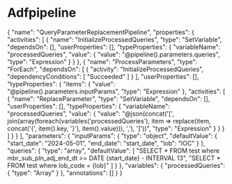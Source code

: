 # Adfpipeline
{
    "name": "QueryParameterReplacementPipeline",
    "properties": {
        "activities": [
            {
                "name": "InitializeProcessedQueries",
                "type": "SetVariable",
                "dependsOn": [],
                "userProperties": [],
                "typeProperties": {
                    "variableName": "processedQueries",
                    "value": {
                        "value": "@pipeline().parameters.queries",
                        "type": "Expression"
                    }
                }
            },
            {
                "name": "ProcessParameters",
                "type": "ForEach",
                "dependsOn": [
                    {
                        "activity": "InitializeProcessedQueries",
                        "dependencyConditions": [
                            "Succeeded"
                        ]
                    }
                ],
                "userProperties": [],
                "typeProperties": {
                    "items": {
                        "value": "@pipeline().parameters.inputParams",
                        "type": "Expression"
                    },
                    "activities": [
                        {
                            "name": "ReplaceParameter",
                            "type": "SetVariable",
                            "dependsOn": [],
                            "userProperties": [],
                            "typeProperties": {
                                "variableName": "processedQueries",
                                "value": {
                                    "value": "@json(concat('[', join(array(foreach(variables('processedQueries'), item => replace(item, concat('{', item().key, '}'), item().value))), ','), ']'))",
                                    "type": "Expression"
                                }
                            }
                        }
                    ]
                }
            }
        ],
        "parameters": {
            "inputParams": {
                "type": "object",
                "defaultValue": {
                    "start_date": "2024-05-01",
                    "end_date": "start_date",
                    "lob": "IOC"
                }
            },
            "queries": {
                "type": "array",
                "defaultValue": [
                    "SELECT * FROM test where mbr_sub_pln_adj_end_dt >= DATE {start_date} - INTERVAL 13",
                    "SELECT * FROM test where lob_code = {lob}"
                ]
            }
        },
        "variables": {
            "processedQueries": {
                "type": "Array"
            }
        },
        "annotations": []
    }
} 
